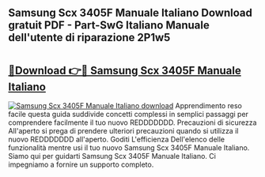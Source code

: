 ## Samsung Scx 3405F Manuale Italiano Download gratuit PDF - Part-SwG Italiano Manuale dell'utente di riparazione 2P1w5

# <h2><a href="http://dfbrmsv.blite.top/?on=Samsung+Scx+3405F+Manuale+Italiano">🔗Download 👉🔴 Samsung Scx 3405F Manuale Italiano</a></h2>

[![Samsung Scx 3405F Manuale Italiano download](https://i.imgur.com/lujVjoI.png)](http://dfbrmsv.blite.top/?on=Samsung+Scx+3405F+Manuale+Italiano)
Apprendimento reso facile questa guida suddivide concetti complessi in semplici passaggi per comprendere facilmente il tuo nuovo REDDDDDDD. Precauzioni di sicurezza All'aperto si prega di prendere ulteriori precauzioni quando si utilizza il nuovo REDDDDDDD all'aperto. Goditi L'efficienza Dell'elenco delle funzionalità mentre usi il tuo nuovo Samsung Scx 3405F Manuale Italiano. Siamo qui per guidarti Samsung Scx 3405F Manuale Italiano. Ci impegniamo a fornire un supporto completo.
